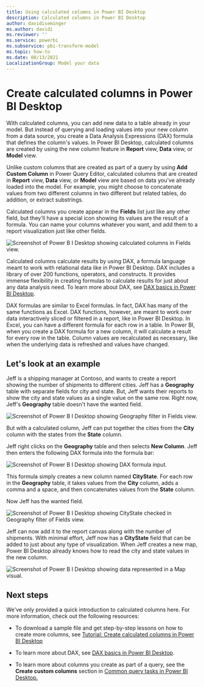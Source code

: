 ```yaml
---
title: Using calculated columns in Power BI Desktop
description: Calculated columns in Power BI Desktop
author: davidiseminger
ms.author: davidi
ms.reviewer: ''
ms.service: powerbi
ms.subservice: pbi-transform-model
ms.topic: how-to
ms.date: 08/13/2021
LocalizationGroup: Model your data
---
```

# Create calculated columns in Power BI Desktop
With calculated columns, you can add new data to a table already in your model. But instead of querying and loading values into your new column from a data source, you create a Data Analysis Expressions (DAX) formula that defines the column's values. In Power BI Desktop, calculated columns are created by using the new column feature in **Report** view, **Data** view, or **Model** view.

Unlike custom columns that are created as part of a query by using **Add Custom Column** in Power Query Editor, calculated columns that are created in **Report** view, **Data** view, or **Model** view are based on data you've already loaded into the model. For example, you might choose to concatenate values from two different columns in two different but related tables, do addition, or extract substrings.

Calculated columns you create appear in the **Fields** list just like any other field, but they'll have a special icon showing its values are the result of a formula. You can name your columns whatever you want, and add them to a report visualization just like other fields.

![Screenshot of Power B I Desktop showing calculated columns in Fields view.](media/desktop-calculated-columns/calccolinpbid_fields.png)
 
Calculated columns calculate results by using DAX, a formula language meant to work with relational data like in Power BI Desktop. DAX includes a library of over 200 functions, operators, and constructs. It provides immense flexibility in creating formulas to calculate results for just about any data analysis need. To learn more about DAX, see [DAX basics in Power BI Desktop](desktop-quickstart-learn-dax-basics.md).

DAX formulas are similar to Excel formulas. In fact, DAX has many of the same functions as Excel. DAX functions, however, are meant to work over data interactively sliced or filtered in a report, like in Power BI Desktop. In Excel, you can have a different formula for each row in a table. In Power BI, when you create a DAX formula for a new column, it will calculate a result for every row in the table. Column values are recalculated as necessary, like when the underlying data is refreshed and values have changed.

## Let's look at an example
Jeff is a shipping manager at Contoso, and wants to create a report showing the number of shipments to different cities. Jeff has a **Geography** table with separate fields for city and state. But, Jeff wants their reports to show the city and state values as a single value on the same row. Right now, Jeff's **Geography** table doesn't have the wanted field.

![Screenshot of Power B I Desktop showing Geography filter in Fields view.](media/desktop-calculated-columns/calccolinpbid_cityandstatefields.png)

But with a calculated column, Jeff can put together the cities from the **City** column with the states from the **State** column.

Jeff right clicks on the **Geography** table and then selects **New Column**. Jeff then enters the following DAX formula into the formula bar:

![Screenshot of Power B I Desktop showing DAX formula input.](media/desktop-calculated-columns/calccolinpbid_formula.png)

This formula simply creates a new column named **CityState**. For each row in the **Geography** table, it takes values from the **City** column, adds a comma and a space, and then concatenates values from the **State** column.

Now Jeff has the wanted field.

![Screenshot of Power B I Desktop showing CityState checked in Geography filter of Fields view.](media/desktop-calculated-columns/calccolinpbid_citystatefield.png)

Jeff can now add it to the report canvas along with the number of shipments. With minimal effort, Jeff now has a **CityState** field that can be added to just about any type of visualization. When Jeff creates a new map, Power BI Desktop already knows how to read the city and state values in the new column.

![Screenshot of Power B I Desktop showing data represented in a Map visual.](media/desktop-calculated-columns/calccolinpbid_citystatemap.png)

## Next steps
We've only provided a quick introduction to calculated columns here. For more information, check out the following resources:

* To download a sample file and get step-by-step lessons on how to create more columns, see [Tutorial: Create calculated columns in Power BI Desktop](desktop-tutorial-create-calculated-columns.md)

* To learn more about DAX, see [DAX basics in Power BI Desktop](desktop-quickstart-learn-dax-basics.md).

* To learn more about columns you create as part of a query, see the **Create custom columns** section in [Common query tasks in Power BI Desktop.](desktop-common-query-tasks.md)  

